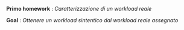 **Primo homework** : *Caratterizzazione di un workload reale* 

  **Goal** : *Ottenere un workload sintentico dal workload reale assegnato*
